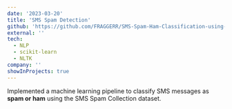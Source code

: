 ```yaml
---
date: '2023-03-20'
title: 'SMS Spam Detection'
github: 'https://github.com/FRAGGERR/SMS-Spam-Ham-Classification-using-NLP'
external: ''
tech:
  - NLP
  - scikit-learn
  - NLTK
company: ''
showInProjects: true
---
```


Implemented a machine learning pipeline to classify SMS messages as **spam or ham** using the SMS Spam Collection dataset.

<!-- Explored feature extraction methods like Bag of Words and TF-IDF, applied supervised learning models, and evaluated their performance.
Demonstrates practical application of NLP in text classification and spam filtering. -->
